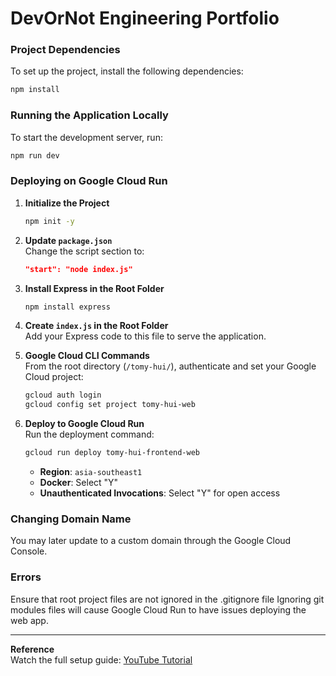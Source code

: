 # DevOrNot Engineering Portfolio

### Project Dependencies
To set up the project, install the following dependencies:
```bash
npm install 
```

### Running the Application Locally
To start the development server, run:
```bash
npm run dev
```

### Deploying on Google Cloud Run
1. **Initialize the Project**  
   ```bash
   npm init -y
   ```

2. **Update `package.json`**  
   Change the script section to:
   ```json
   "start": "node index.js"
   ```

3. **Install Express in the Root Folder**  
   ```bash
   npm install express
   ```

4. **Create `index.js` in the Root Folder**  
   Add your Express code to this file to serve the application.

5. **Google Cloud CLI Commands**  
   From the root directory (`/tomy-hui/`), authenticate and set your Google Cloud project:
   ```bash
   gcloud auth login
   gcloud config set project tomy-hui-web
   ```

6. **Deploy to Google Cloud Run**  
   Run the deployment command:
   ```bash
   gcloud run deploy tomy-hui-frontend-web
   ```
   - **Region**: `asia-southeast1`
   - **Docker**: Select "Y"
   - **Unauthenticated Invocations**: Select "Y" for open access


### Changing Domain Name
You may later update to a custom domain through the Google Cloud Console.


### Errors
Ensure that root project files are not ignored in the .gitignore file 
Ignoring git modules files will cause Google Cloud Run to have issues deploying the web app. 

---

**Reference**  
Watch the full setup guide: [YouTube Tutorial](https://www.youtube.com/watch?v=NMnKGHgw8aM)
